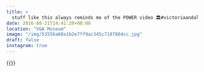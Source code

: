 ```yaml
---
title: >
  stuff like this always reminds me of the POWER video 🏛#victoriaandalbertmuseum #architecture #london #vsco #vscofilm
date: 2016-08-21T14:41:20+00:00
location: "V&A Museum"
image: "/img/53556a68a1b2e7ff9ac345c7197804cc.jpg"
draft: false
instagram: true
---
```


{{<photo src="/img/53556a68a1b2e7ff9ac345c7197804cc.jpg">}}
